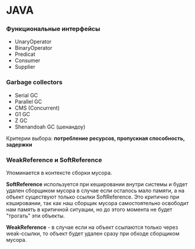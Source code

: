 # JAVA

### Функциональные интерфейсы
- UnaryOperator
- BinaryOperator
- Predicat
- Consumer
- Supplier

### Garbage collectors
- Serial GC
- Parallel GC
- CMS (Concurrent)
- G1 GC
- Z GC
- Shenandoah GC (шенандоу)

Критерии выбора: **потребление ресурсов, пропускная способность, задержки**

### WeakReference и SoftReference
Упоминается в контексте сборки мусора. 

**SoftReference** используется при кешировании внутри системы и будет удален сборщиком мусора в случае если осталось мало памяти, а на объект существуют только ссылки SoftReference. Это критично при кэшировании, так как наш сборщик мусора самостоятельно освободит нам память в критичной ситуации, но до этого момента не будет "трогать" эти объекты.

**WeakReference** - в случае если на объект ссылаются только через weak-ссылки, то объект будет удален сразу при обходе сборщиком мусора. 
